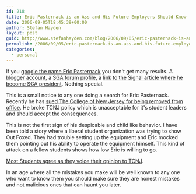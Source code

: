 ```yaml
---
id: 218
title: Eric Pasternack is an Ass and His Future Employers Should Know
date: 2006-09-05T18:45:39+00:00
author: Stefan Hayden
layout: post
guid: http://www.stefanhayden.com/blog/2006/09/05/eric-pasternack-is-an-ass-and-his-future-employers-should-know/
permalink: /2006/09/05/eric-pasternack-is-an-ass-and-his-future-employers-should-know/
categories:
  - personal
---
```

<p>If you <a href="http://www.google.com/search?q=Eric+Pasternack+&start=0&ie=utf-8&oe=utf-8&client=firefox-a&rls=org.mozilla:en-US:official">google the name Eric Pasternack</a> you don't get many results. A <a href="http://redstateaspirant.blogspot.com/">blogger account</a>, a <a href="http://www.tcnj.edu/~sga/phpBB2/profile.php?mode=viewprofile&u=31&sid=cbeb5dfb4e0889c58f69e8e09304e71f">SGA forum profile</a>, a <a href="http://www.signal-online.net/media/storage/paper771/news/2006/04/26/News/New-Members.Welcomes.As.The.Old.Say.Goodbye-1876501.shtml?norewrite200609051942&sourcedomain=www.signal-online.net">link to the Signal article where he become SGA president</a>. Nothing special.</p>
<p>This is a small notice to any one doing a search for Eric Pasternack. Recently he has <a href="http://media.www.signal-online.net/media/storage/paper771/news/2006/08/30/News/Pasternack.Brings.Lawsuit.Against.College-2250277.shtml?sourcedomain=www.signal-online.net&MIIHost=media.collegepublisher.com">sued The College of New Jersey for being removed from office</a>. He broke TCNJ policy which is unacceptable for it's student leaders and should accept the consequences.</p>
<p>This is not the first sign of his despicable and child like behavior. I have been told a story where a liberal student organization was trying to show Out Foxed. They had trouble setting up the equipment and Eric mocked them pointing out his ability to operate the equipment himself. This kind of attack on a fellow students shows how low Eric is willing to go.</p>
<p><a href="http://media.www.signal-online.net/media/storage/paper771/news/2006/09/06/Editorial/Letters-2257381.shtml?sourcedomain=www.signal-online.net&MIIHost=media.collegepublisher.com">Most Students agree as they voice their opinion to TCNJ</a>.</p>
<p>In an age where all the mistakes you make will be well known to any one who want to know them you should make sure they are honest mistakes and not malicious ones that can haunt you later.</p>
